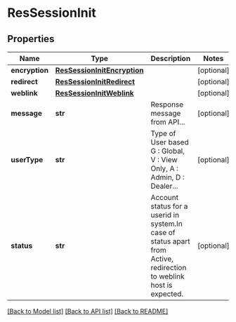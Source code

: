 # ResSessionInit

## Properties
Name | Type | Description | Notes
------------ | ------------- | ------------- | -------------
**encryption** | [**ResSessionInitEncryption**](ResSessionInitEncryption.md) |  | [optional] 
**redirect** | [**ResSessionInitRedirect**](ResSessionInitRedirect.md) |  | [optional] 
**weblink** | [**ResSessionInitWeblink**](ResSessionInitWeblink.md) |  | [optional] 
**message** | **str** | Response message from API... | [optional] 
**userType** | **str** | Type of User based G : Global, V : View Only, A : Admin, D : Dealer... | [optional] 
**status** | **str** | Account status for a userid in system.In case of status apart from Active, redirection to weblink host is expected. | [optional] 

[[Back to Model list]](../README.md#documentation-for-models) [[Back to API list]](../README.md#documentation-for-api-endpoints) [[Back to README]](../README.md)


